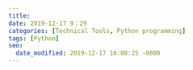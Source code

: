 ```yaml
---
title:
date: 2019-12-17 9：29
categories: [Technical Tools, Python programming]
tags: [Python]
seo:
  date_modified: 2019-12-17 16:08:25 -0800
---
```

